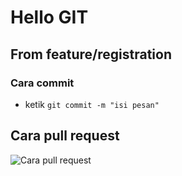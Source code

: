 # Hello GIT
## From feature/registration


### Cara commit
- ketik `git commit -m "isi pesan"`

## Cara pull request
![Cara pull request](https://www.testingdocs.com/wp-content/uploads/Pull-Request.png)
